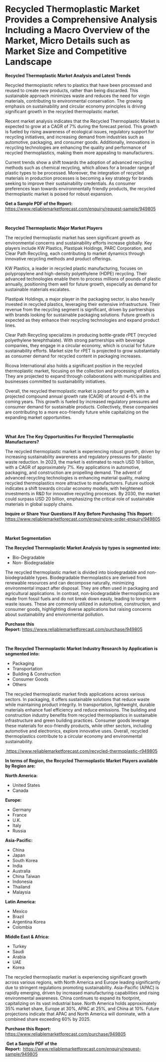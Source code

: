 <p><h1>Recycled Thermoplastic Market Provides a Comprehensive Analysis Including a Macro Overview of the Market, Micro Details such as Market Size and Competitive Landscape</h1></p><p><strong>Recycled Thermoplastic Market Analysis and Latest Trends</strong></p>
<p><p>Recycled thermoplastic refers to plastics that have been processed and reused to create new products, rather than being discarded. This sustainable approach minimizes waste and reduces the need for virgin materials, contributing to environmental conservation. The growing emphasis on sustainability and circular economy principles is driving significant growth in the recycled thermoplastic market.</p><p>Recent market analysis indicates that the Recycled Thermoplastic Market is expected to grow at a CAGR of 7% during the forecast period. This growth is fueled by rising awareness of ecological issues, regulatory support for recycling initiatives, and increasing demand from industries such as automotive, packaging, and consumer goods. Additionally, innovations in recycling technologies are enhancing the quality and performance of recycled thermoplastics, making them more appealing to manufacturers.</p><p>Current trends show a shift towards the adoption of advanced recycling methods such as chemical recycling, which allows for a broader range of plastic types to be processed. Moreover, the integration of recycled materials in production processes is becoming a key strategy for brands seeking to improve their sustainability credentials. As consumer preferences lean towards environmentally friendly products, the recycled thermoplastic market is poised for robust expansion.</p></p>
<p><strong>Get a Sample PDF of the Report:&nbsp;</strong> <a href="https://www.reliablemarketforecast.com/enquiry/request-sample/949805?utm_campaign=2779&utm_medium=2&utm_source=Github&utm_content=ia&utm_term=16042025&utm_id=recycled-thermoplastic">https://www.reliablemarketforecast.com/enquiry/request-sample/949805</a></p>
<p>&nbsp;</p>
<p><strong>Recycled Thermoplastic Major Market Players</strong></p>
<p><p>The recycled thermoplastic market has seen significant growth as environmental concerns and sustainability efforts increase globally. Key players include KW Plastics, Plastipak Holdings, PARC Corporation, and Clear Path Recycling, each contributing to market dynamics through innovative recycling methods and product offerings.</p><p>KW Plastics, a leader in recycled plastic manufacturing, focuses on polypropylene and high-density polyethylene (HDPE) recycling. Their advanced technologies enable them to process millions of pounds of plastic annually, positioning them well for future growth, especially as demand for sustainable materials escalates.</p><p>Plastipak Holdings, a major player in the packaging sector, is also heavily invested in recycled plastics, leveraging their extensive infrastructure. Their revenue from the recycling segment is significant, driven by partnerships with brands looking for sustainable packaging solutions. Future growth is expected as they enhance their recycling technologies and expand product lines.</p><p>Clear Path Recycling specializes in producing bottle-grade rPET (recycled polyethylene terephthalate). With strong partnerships with beverage companies, they engage in a circular economy, which is crucial for future sustainability efforts. Market size for rPET is projected to grow substantially as consumer demand for recycled content in packaging increases.</p><p>Ricova International also holds a significant position in the recycled thermoplastic market, focusing on the collection and processing of plastics. They are projected to expand through collaborations with municipalities and businesses committed to sustainability initiatives.</p><p>Overall, the recycled thermoplastic market is poised for growth, with a projected compound annual growth rate (CAGR) of around 4-6% in the coming years. This growth is fueled by increased regulatory pressures and consumer demand for sustainable products. Collectively, these companies are contributing to a more eco-friendly future while capitalizing on the expanding market opportunities.</p></p>
<p>&nbsp;</p>
<p><strong>What Are The Key Opportunities For Recycled Thermoplastic Manufacturers?</strong></p>
<p><p>The recycled thermoplastic market is experiencing robust growth, driven by increasing sustainability awareness and regulatory pressures for plastic waste reduction. In 2023, the market is estimated to reach USD 10 billion, with a CAGR of approximately 7%. Key applications in automotive, packaging, and construction are propelling demand. The advent of advanced recycling technologies is enhancing material quality, making recycled thermoplastics more attractive to manufacturers. Future outlook indicates a shift towards circular economy models, with heightened investments in R&D for innovative recycling processes. By 2030, the market could surpass USD 20 billion, emphasizing the critical role of sustainable materials in global supply chains.</p></p>
<p><strong>Inquire or Share Your Questions If Any Before Purchasing This Report:</strong> <a href="https://www.reliablemarketforecast.com/enquiry/pre-order-enquiry/949805?utm_campaign=2779&utm_medium=2&utm_source=Github&utm_content=ia&utm_term=16042025&utm_id=recycled-thermoplastic">https://www.reliablemarketforecast.com/enquiry/pre-order-enquiry/949805</a></p>
<p>&nbsp;</p>
<p><strong>Market Segmentation</strong></p>
<p><strong>The Recycled Thermoplastic Market Analysis by types is segmented into:</strong></p>
<p><ul><li>Bio-Degradable</li><li>Non- Biodegradable</li></ul></p>
<p><p>The recycled thermoplastic market is divided into biodegradable and non-biodegradable types. Biodegradable thermoplastics are derived from renewable resources and can decompose naturally, minimizing environmental impact after disposal. They are often used in packaging and agricultural applications. In contrast, non-biodegradable thermoplastics are made from fossil fuels and do not break down easily, leading to long-term waste issues. These are commonly utilized in automotive, construction, and consumer goods, highlighting diverse applications but raising concerns about sustainability and environmental pollution.</p></p>
<p><strong>Purchase this Report:&nbsp;</strong><a href="https://www.reliablemarketforecast.com/purchase/949805?utm_campaign=2779&utm_medium=2&utm_source=Github&utm_content=ia&utm_term=16042025&utm_id=recycled-thermoplastic">https://www.reliablemarketforecast.com/purchase/949805</a></p>
<p>&nbsp;</p>
<p><strong>The Recycled Thermoplastic Market Industry Research by Application is segmented into:</strong></p>
<p><ul><li>Packaging</li><li>Transportation</li><li>Building & Construction</li><li>Consumer Goods</li><li>Others</li></ul></p>
<p><p>The recycled thermoplastic market finds applications across various sectors. In packaging, it offers sustainable solutions that reduce waste while maintaining product integrity. In transportation, lightweight, durable materials enhance fuel efficiency and reduce emissions. The building and construction industry benefits from recycled thermoplastics in sustainable infrastructure and green building practices. Consumer goods leverage these materials for eco-friendly products, while other sectors, including automotive and electronics, explore innovative uses. Overall, recycled thermoplastics contribute to a circular economy and environmental sustainability.</p></p>
<p><a href="https://www.reliablemarketforecast.com/recycled-thermoplastic-r949805?utm_campaign=2779&utm_medium=2&utm_source=Github&utm_content=ia&utm_term=16042025&utm_id=recycled-thermoplastic">&nbsp;https://www.reliablemarketforecast.com/recycled-thermoplastic-r949805</a></p>
<p><strong>In terms of Region, the Recycled Thermoplastic Market Players available by Region are:</strong></p>
<p>
    <p> <strong> North America: </strong>
        <ul>
            <li>United States</li>
            <li>Canada</li>
        </ul>
        </p> 
    <p> <strong> Europe: </strong>
        <ul>
            <li>Germany</li>
            <li>France</li>
            <li>U.K.</li>
            <li>Italy</li>
            <li>Russia</li>
        </ul>
        </p> 
    <p> <strong> Asia-Pacific: </strong>
        <ul>
            <li>China</li>
            <li>Japan</li>
            <li>South Korea</li>
            <li>India</li>
            <li>Australia</li>
            <li>China Taiwan</li>
            <li>Indonesia</li>
            <li>Thailand</li>
            <li>Malaysia</li>
        </ul>
        </p> 
    <p> <strong> Latin America: </strong>
        <ul>
            <li>Mexico</li>
            <li>Brazil</li>
            <li>Argentina Korea</li>
            <li>Colombia</li>
        </ul>
        </p> 
    <p> <strong> Middle East & Africa: </strong>
        <ul>
            <li>Turkey</li>
            <li>Saudi</li>
            <li>Arabia</li>
            <li>UAE</li>
            <li>Korea</li>
        </ul>
    </p>
    </p>
<p><p>The recycled thermoplastic market is experiencing significant growth across various regions, with North America and Europe leading significantly due to stringent regulations promoting sustainability. Asia-Pacific (APAC) is rapidly emerging, driven by increased manufacturing capabilities and rising environmental awareness. China continues to expand its footprint, capitalizing on its vast industrial base. North America holds approximately 35% market share, Europe at 30%, APAC at 25%, and China at 10%. Future projections indicate that APAC and North America will dominate, with a combined share exceeding 60% by 2025.</p></p>
<p><strong>Purchase this Report: </strong><a href="https://www.reliablemarketforecast.com/purchase/949805?utm_campaign=2779&utm_medium=2&utm_source=Github&utm_content=ia&utm_term=16042025&utm_id=recycled-thermoplastic">https://www.reliablemarketforecast.com/purchase/949805</a></p>
<p>&nbsp;<strong>Get a Sample PDF of the Report:&nbsp;&nbsp;</strong><a href="https://www.reliablemarketforecast.com/enquiry/request-sample/949805?utm_campaign=2779&utm_medium=2&utm_source=Github&utm_content=ia&utm_term=16042025&utm_id=recycled-thermoplastic">https://www.reliablemarketforecast.com/enquiry/request-sample/949805</a></p>
<p><strong></strong></p>
<p><p></p><p></p><p></p></p>